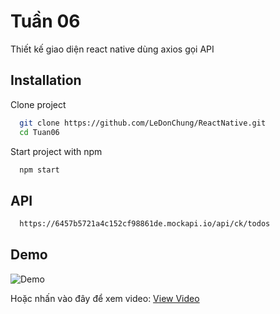 
# Tuần 06

Thiết kế giao diện react native dùng axios gọi API


## Installation

Clone project

```bash
  git clone https://github.com/LeDonChung/ReactNative.git
  cd Tuan06
```

Start project with npm

```bash
  npm start
```
## API
```bash
  https://6457b5721a4c152cf98861de.mockapi.io/api/ck/todos
```
## Demo

![Demo](https://github.com/LeDonChung/ReactNative/blob/main/Tuan06/Tuan06_Frontend/assets/evidences/demo.gif)

Hoặc nhấn vào đây để xem video: [View Video](https://youtu.be/nXncRd-rcq0)
